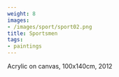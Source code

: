 ```yaml
---
weight: 8
images:
- /images/sport/sport02.png
title: Sportsmen
tags:
- paintings
---
```

Acrylic on canvas, 100x140cm, 2012
